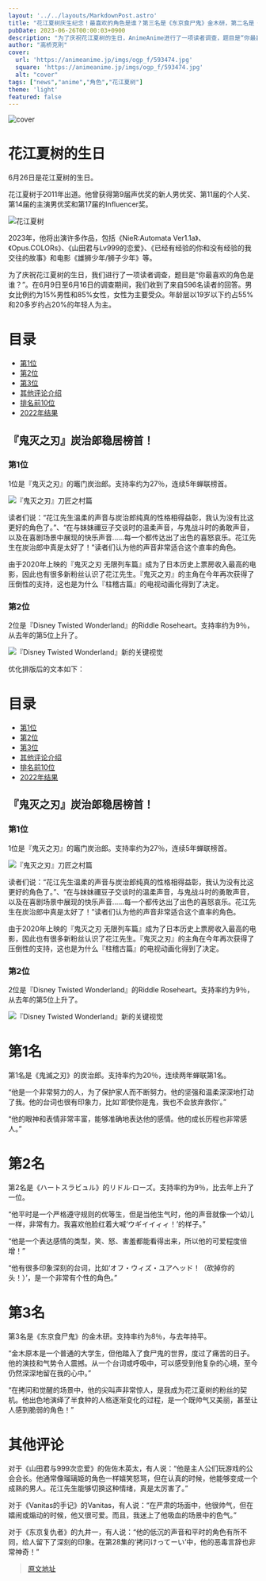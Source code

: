 ```yaml
---
layout: '../../layouts/MarkdownPost.astro'
title: "花江夏树庆生纪念！最喜欢的角色是谁？第三名是《东京食尸鬼》金木研，第二名是《Twisted Wonderland》Liddle Roseheart，第一名是《鬼灭之刃》竈門炭治郎 ＜23年版＞"
pubDate: 2023-06-26T00:00:03+0900
description: "为了庆祝花江夏树的生日，AnimeAnime进行了一项读者调查，题目是“你最喜欢扮演的角色是谁？”去年也进行了同样的调查。现在公布结果。"
author: "高桥克則"
cover:
  url: 'https://animeanime.jp/imgs/ogp_f/593474.jpg'
  square: 'https://animeanime.jp/imgs/ogp_f/593474.jpg'
  alt: "cover"
tags: ["news","anime","角色","花江夏树"]
theme: 'light'
featured: false
---
```


![cover](https://animeanime.jp/imgs/ogp_f/593474.jpg)

# 花江夏树的生日

6月26日是花江夏树的生日。

花江夏树于2011年出道。他曾获得第9届声优奖的新人男优奖、第11届的个人奖、第14届的主演男优奖和第17届的Influencer奖。

![花江夏树](https://animeanime.jp/imgs/zoom/593962.jpg)

2023年，他将出演许多作品，包括《NieR:Automata Ver1.1a》、《Opus.COLORs》、《山田君与Lv999的恋爱》、《已经有经验的你和没有经验的我交往的故事》和电影《雄狮少年/狮子少年》等。

为了庆祝花江夏树的生日，我们进行了一项读者调查，题目是“你最喜欢的角色是谁？”。在6月9日至6月16日的调查期间，我们收到了来自596名读者的回答。男女比例约为15%男性和85%女性，女性为主要受众。年龄层以19岁以下约占55%和20多岁约占20%的年轻人为主。
# 目录
- [第1位](#list01)
- [第2位](#list02)
- [第3位](#list03)
- [其他评论介绍](#list04)
- [排名前10位](#list05)
- [2022年结果](https://animeanime.jp/article/2022/06/26/70415.html)

## 『鬼灭之刃』炭治郎稳居榜首！
### 第1位
1位是『鬼灭之刃』的竈门炭治郎。支持率约为27％，连续5年蝉联榜首。

![『鬼灭之刃』刀匠之村篇](https://animeanime.jp/imgs/zoom/593472.jpg)

读者们说：“花江先生温柔的声音与炭治郎纯真的性格相得益彰，我认为没有比这更好的角色了。”、“在与妹妹禰豆子交谈时的温柔声音，与鬼战斗时的勇敢声音，以及在喜剧场景中展现的快乐声音……每一个都传达出了出色的喜怒哀乐。花江先生在炭治郎中真是太好了！”读者们认为他的声音非常适合这个直率的角色。

由于2020年上映的『鬼灭之刃 无限列车篇』成为了日本历史上票房收入最高的电影，因此也有很多新粉丝认识了花江先生。『鬼灭之刃』的主角在今年再次获得了压倒性的支持，这也是为什么『柱稽古篇』的电视动画化得到了决定。

### 第2位
2位是『Disney Twisted Wonderland』的Riddle Roseheart。支持率约为9％，从去年的第5位上升了。

![『Disney Twisted Wonderland』新的关键视觉](https://animeanime.jp/imgs/zoom/593473.jpg)

优化排版后的文本如下：

# 目录
- [第1位](#list01)
- [第2位](#list02)
- [第3位](#list03)
- [其他评论介绍](#list04)
- [排名前10位](#list05)
- [2022年结果](https://animeanime.jp/article/2022/06/26/70415.html)

## 『鬼灭之刃』炭治郎稳居榜首！
### 第1位
1位是『鬼灭之刃』的竈门炭治郎。支持率约为27％，连续5年蝉联榜首。

![『鬼灭之刃』刀匠之村篇](https://animeanime.jp/imgs/zoom/593472.jpg)

读者们说：“花江先生温柔的声音与炭治郎纯真的性格相得益彰，我认为没有比这更好的角色了。”、“在与妹妹禰豆子交谈时的温柔声音，与鬼战斗时的勇敢声音，以及在喜剧场景中展现的快乐声音……每一个都传达出了出色的喜怒哀乐。花江先生在炭治郎中真是太好了！”读者们认为他的声音非常适合这个直率的角色。

由于2020年上映的『鬼灭之刃 无限列车篇』成为了日本历史上票房收入最高的电影，因此也有很多新粉丝认识了花江先生。『鬼灭之刃』的主角在今年再次获得了压倒性的支持，这也是为什么『柱稽古篇』的电视动画化得到了决定。

### 第2位
2位是『Disney Twisted Wonderland』的Riddle Roseheart。支持率约为9％，从去年的第5位上升了。

![『Disney Twisted Wonderland』新的关键视觉](https://animeanime.jp/imgs/zoom/593473.jpg)
# 第1名

第1名是《鬼滅之刃》的炭治郎。支持率约为20％，连续两年蝉联第1名。

“他是一个非常努力的人，为了保护家人而不断努力。他的坚强和温柔深深地打动了我。他的台词也很有印象力，比如‘即使你是鬼，我也不会放弃救你’。”

“他的眼神和表情非常丰富，能够准确地表达他的感情。他的成长历程也非常感人。”

# 第2名

第2名是《ハートスラビュル》的リドル·ローズ。支持率约为9％，比去年上升了一位。

“他平时是一个严格遵守规则的优等生，但是当他生气时，他的声音就像一个幼儿一样，非常有力。我喜欢他脸红着大喊‘ウギイイィィ！’的样子。”

“他是一个表达感情的类型，笑、怒、害羞都能看得出来，所以他的可爱程度倍增！”

“他有很多印象深刻的台词，比如‘オフ・ウィズ・ユアヘッド！（砍掉你的头！）’，是一个非常有个性的角色。”

# 第3名

第3名是《东京食尸鬼》的金木研。支持率约为8％，与去年持平。

“金木原本是一个普通的大学生，但他踏入了食尸鬼的世界，度过了痛苦的日子。他的演技和气势令人震撼。从一个台词或呼吸中，可以感受到他复杂的心境，至今仍然深深地留在我的心中。”

“在拷问和觉醒的场景中，他的尖叫声非常惊人，是我成为花江夏树的粉丝的契机。他出色地演绎了半食种的人格逐渐变化的过程，是一个既帅气又美丽，甚至让人感到脆弱的角色！”

# 其他评论

对于《山田君与999次恋爱》的佐佐木英太，有人说：“他是主人公们玩游戏的公会会长。他通常像瑠璃姬的角色一样嬉笑怒骂，但在认真的时候，他能够变成一个成熟的男人。花江先生能够切换这种情绪，真是太厉害了。”

对于《Vanitas的手记》的Vanitas，有人说：“在严肃的场面中，他很帅气，但在嬉闹或煽动的时候，他又很可爱。而且，我迷上了他吸血的场景中的色气。”

对于《东京复仇者》的九井一，有人说：“他的低沉的声音和平时的角色有所不同，给人留下了深刻的印象。在第28集的‘拷问けってーい’中，他的恶毒言辞也非常神奇！”

>[原文地址](https://animeanime.jp/article/2023/06/26/78163.html)  